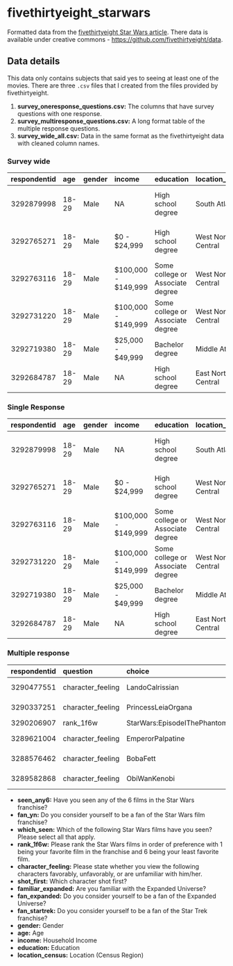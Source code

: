 # fivethirtyeight_starwars
Formatted data from the [fivethirtyeight Star Wars article](https://fivethirtyeight.com/features/americas-favorite-star-wars-movies-and-least-favorite-characters/). There data is available under creative commons - https://github.com/fivethirtyeight/data.

## Data details

This data only contains subjects that said yes to seeing at least one of the movies. There are three `.csv` files that I created from the files provided by fivethirtyeight.

1. **survey_oneresponse_questions.csv:** The columns that have survey questions with one response.
2. **survey_multiresponse_questions.csv:** A long format table of the multiple response questions.
3. **survey_wide_all.csv:** Data in the same format as the fivethirtyeight data with cleaned column names.

### Survey wide

| respondentid|age   |gender |income              |education                        |location_census    |seen_any6 |fan_yn |fan_expanded |fan_startrek |shot_first                       |
|------------:|:-----|:------|:-------------------|:--------------------------------|:------------------|:---------|:------|:------------|:------------|:--------------------------------|
|   3292879998|18-29 |Male   |NA                  |High school degree               |South Atlantic     |Yes       |Yes    |No           |No           |I don't understand this question |
|   3292765271|18-29 |Male   |$0 - $24,999        |High school degree               |West North Central |Yes       |No     |NA           |No           |I don't understand this question |
|   3292763116|18-29 |Male   |$100,000 - $149,999 |Some college or Associate degree |West North Central |Yes       |Yes    |NA           |Yes          |I don't understand this question |
|   3292731220|18-29 |Male   |$100,000 - $149,999 |Some college or Associate degree |West North Central |Yes       |Yes    |No           |No           |Greedo                           |
|   3292719380|18-29 |Male   |$25,000 - $49,999   |Bachelor degree                  |Middle Atlantic    |Yes       |Yes    |No           |Yes          |Han                              |
|   3292684787|18-29 |Male   |NA                  |High school degree               |East North Central |Yes       |Yes    |No           |No           |Han                              |

### Single Response

| respondentid|age   |gender |income              |education                        |location_census    |seen_any6 |fan_yn |fan_expanded |fan_startrek |shot_first                       |
|------------:|:-----|:------|:-------------------|:--------------------------------|:------------------|:---------|:------|:------------|:------------|:--------------------------------|
|   3292879998|18-29 |Male   |NA                  |High school degree               |South Atlantic     |Yes       |Yes    |No           |No           |I don't understand this question |
|   3292765271|18-29 |Male   |$0 - $24,999        |High school degree               |West North Central |Yes       |No     |NA           |No           |I don't understand this question |
|   3292763116|18-29 |Male   |$100,000 - $149,999 |Some college or Associate degree |West North Central |Yes       |Yes    |NA           |Yes          |I don't understand this question |
|   3292731220|18-29 |Male   |$100,000 - $149,999 |Some college or Associate degree |West North Central |Yes       |Yes    |No           |No           |Greedo                           |
|   3292719380|18-29 |Male   |$25,000 - $49,999   |Bachelor degree                  |Middle Atlantic    |Yes       |Yes    |No           |Yes          |Han                              |
|   3292684787|18-29 |Male   |NA                  |High school degree               |East North Central |Yes       |Yes    |No           |No           |Han

### Multiple response

| respondentid|question          |choice                            |answer               |
|------------:|:-----------------|:---------------------------------|:--------------------|
|   3290477551|character_feeling |LandoCalrissian                   |Somewhat favorably   |
|   3290337251|character_feeling |PrincessLeiaOrgana                |Very favorably       |
|   3290206907|rank_1f6w         |StarWars:EpisodeIThePhantomMenace |6                    |
|   3289621004|character_feeling |EmperorPalpatine                  |Somewhat favorably   |
|   3288576462|character_feeling |BobaFett                          |Somewhat unfavorably |
|   3289582868|character_feeling |ObiWanKenobi                      |Very favorably       |

- **seen_any6:** Have you seen any of the 6 films in the Star Wars franchise? 
- **fan_yn:** Do you consider yourself to be a fan of the Star Wars film franchise?
- **which_seen:** Which of the following Star Wars films have you seen? Please select all that apply.
- **rank_1f6w:** Please rank the Star Wars films in order of preference with 1 being your favorite film in the franchise and 6 being your least favorite film.
- **character_feeling:** Please state whether you view the following characters favorably, unfavorably, or are unfamiliar with him/her.
- **shot_first:** Which character shot first?
- **familiar_expanded:** Are you familiar with the Expanded Universe?
- **fan_expanded:** Do you consider yourself to be a fan of the Expanded Universe?
- **fan_startrek:** Do you consider yourself to be a fan of the Star Trek franchise?
- **gender:** Gender
- **age:** Age
- **income:** Household Income
- **education:** Education
- **location_census:** Location (Census Region)


